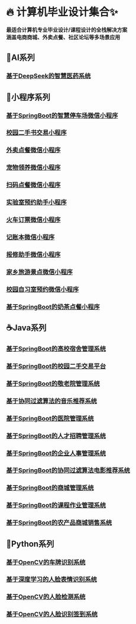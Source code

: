 # 🔥 计算机毕业设计集合✨

**最适合计算机专业毕业设计/课程设计的全栈解决方案**  
**涵盖电商商城、外卖点餐、社区论坛等多场景应用**

## 🤖AI系列
### [基于DeepSeek的智慧医药系统](https://helloubi.com/project/31)

## 📱小程序系列
### [基于SpringBoot的智慧停车场微信小程序](https://helloubi.com/project/28)
### [校园二手书交易小程序](https://helloubi.com/project/5)
### [外卖点餐微信小程序](https://helloubi.com/project/7)
### [宠物领养微信小程序](https://helloubi.com/project/14)
### [扫码点餐微信小程序](https://helloubi.com/project/13)
### [实验室预约助手小程序](https://helloubi.com/project/6)
### [火车订票微信小程序](https://helloubi.com/project/19)
### [记账本微信小程序](https://helloubi.com/project/24)
### [报修助手微信小程序](https://helloubi.com/project/18)
### [家乡旅游景点微信小程序](https://helloubi.com/project/17)
### [校园自习室预约微信小程序](https://helloubi.com/project/35)
### [基于SpringBoot的奶茶点餐小程序](https://helloubi.com/project/32)



## ☕Java系列
### [基于SpringBoot的高校宿舍管理系统](https://helloubi.com/project/16)
### [基于SpringBoot的校园二手交易平台](https://helloubi.com/project/11)
### [基于SpringBoot的敬老院管理系统](https://helloubi.com/project/27)
### [基于协同过滤算法的音乐推荐系统](https://helloubi.com/project/26)
### [基于SpringBoot的医院管理系统](https://helloubi.com/project/15)
### [基于SpringBoot的人才招聘管理系统](https://helloubi.com/project/12)
### [基于SpringBoot的企业人事管理系统](https://helloubi.com/project/10)
### [基于SpringBoot的协同过滤算法电影推荐系统](https://helloubi.com/project/29)
### [基于SpringBoot的商城管理系统](https://helloubi.com/project/30)
### [基于SpringBoot的课程作业管理系统](https://helloubi.com/project/34)
### [基于SpringBoot的农产品商城销售系统](https://helloubi.com/project/33)



## 🐍Python系列
### [基于OpenCV的车牌识别系统](https://helloubi.com/project/3)
### [基于深度学习的人脸表情识别系统](https://helloubi.com/project/9)
### [基于OpenCV的人脸检测系统](https://helloubi.com/project/8)
### [基于OpenCV的人脸识别签到系统](https://helloubi.com/project/25)
